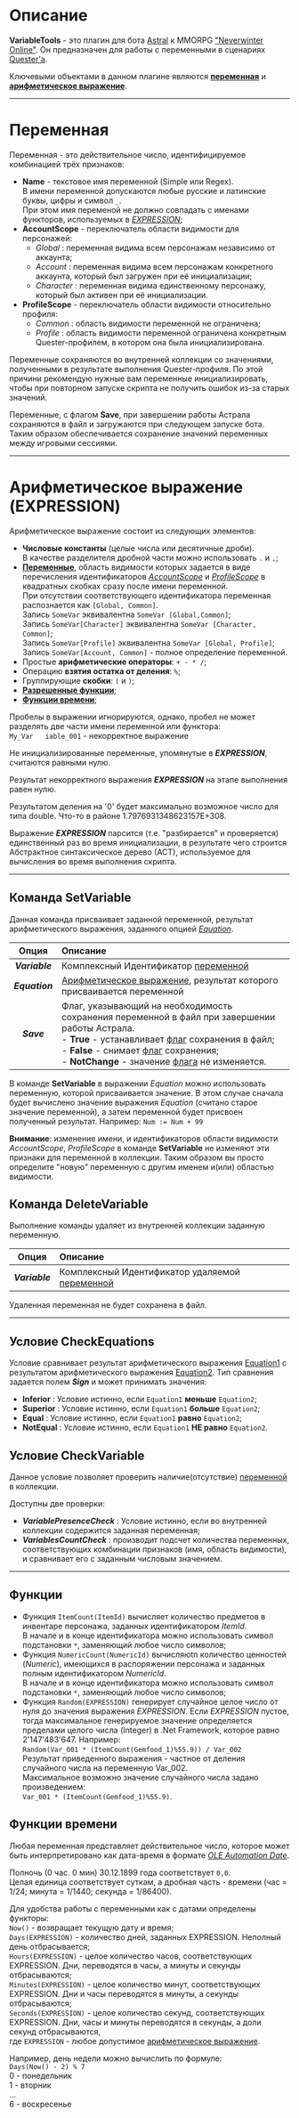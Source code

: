 # Описание
**VariableTools** - это плагин для бота [Astral](https://www.neverwinter-bot.com/forums/index.php) к MMORPG ["Neverwinter Online"](https://www.arcgames.com/en/games/neverwinter/news).
Он предназначен для работы с переменными в сценариях [Quester'a](https://www.neverwinter-bot.com/forums/viewtopic.php?f=150&t=7892).

Ключевыми объектами в данном плагине являются [**переменная**](#ref-Varibale) и [**арифметическое выражение**](#ref-Expression).


---

# <a name="ref-Variable"></a>**Переменная**

Переменная - это действительное число, идентифицируемое комбинацией трёх признаков: 
- <a name="ref-Name"></a>**Name** - текстовое имя переменной (Simple или Regex).  
  В имени переменной допускаются любые русские и латинские буквы, цифры и символ ``_``.  
  При этом имя переменой не должно совпадать с именами функторов, используемых в [*EXPRESSION*](#ref-Expression);
- <a name="ref-AccountScope"></a>**AccountScope** - переключатель области видимости для персонажей:
    + *Global* : переменная видима всем персонажам независимо от аккаунта;
    + *Account* : переменная видима всем персонажам конкретного аккаунта, который был загружен при её инициализации;
    + *Character* : переменная видима единственному персонажу, который был активен при её инициализации.
- <a name="ref-ProfileScope"></a>**ProfileScope** - переключатель области видимости относительно профиля:
    + *Common* : область видимости переменной не ограничена;
    + *Profile* : область видимости переменной ограничена конкретным Quester-профилем, в котором она была инициализирована.  

Переменные сохраняются во внутренней коллекции со значениями, полученными в результате выполнения Quester-профиля. По этой причини рекомендую нужные вам переменные инициализировать, чтобы при повторном запуске скрипта не получить ошибок из-за старых значений.

<a name="ref-Save"></a>Переменные, с флагом **Save**, при завершении работы Астрала сохраняются в файл и загружаются при следующем запуске бота. Таким образом обеспечивается сохранение значений переменных между игровыми сессиями.

---

# <a name="ref-Expression"></a>**Арифметическое выражение (EXPRESSION)**

Арифметическое выражение состоит из следующих элементов:
- **Числовые константы** (целые числа или десятичные дроби).  
  В качестве разделителя дробной части можно использовать ``.`` и ``,``;
- [**Переменные**](#ref-Variable), область видимости которых задается в виде перечисления идентификаторов [*AccountScope*](#ref-AccountScope) и [*ProfileScope*](#ref-ProfileScope) в квадратных скобках сразу после имени переменной.  
  При отсутствии соответствующего идентификатора переменная распознается как ``[Global, Common]``.  
  Запись ``SomeVar`` эквивалентна ``SomeVar [Global,Common]``;  
  Запись ``SomeVar[Character]`` эквивалентна ``SomeVar [Character, Common]``;  
  Запись ``SomeVar[Profile]`` эквивалентна ``SomeVar [Global, Profile]``;  
  Запись ``SomeVar[Account, Common]`` - полное определение переменной.
- Простые **арифметические операторы**: ``+ - * /``;
- Операцию **взятия остатка от деления**: ``%``;
- Группирующие **скобки**: ``(`` и ``)``;
- [**Разрешенные функции**](#ref-Functions);
- [**Функции времени**](#ref-Functions);
  
Пробелы в выражении игнорируются, однако, пробел не может разделять две части имени переменной или функтора:  
``My_Var   iable_001`` - некорректное выражение

Не инициализированные переменные, упомянутые в ___EXPRESSION___,  считаются равными нулю.

Результат некорректного выражения ___EXPRESSION___  на этапе выполнения равен нулю.

Результатом деления на '0' будет максимально возможное число для типа double. Что-то в районе 1.7976931348623157E+308.

Выражение ***EXPRESSION***  парсится (т.е. "разбирается" и проверяется) единственный раз во время инициализации, в результате чего строится Абстрактное синтаксическое дерево (АСТ), используемое для вычисления во время выполнения скрипта. 
<!-- Я не ожидал, что механизм обработки исключений в .Net такой громоздкий, поэтому текущая реализация требует значительного времени для парсинга ___Equation___  (до нескольких секунд на длинное выражение)... Буду искать варианты оптимизации. 
На этапе выполнения скрипта время вычисления такого выражения было пренебрежимо мало (мои средства мониторинга показывали 0~1 мс). -->

---

## <a name="ref-SetVariable"></a>**Команда SetVariable**

Данная команда присваивает заданной переменной, результат арифметического выражения, заданного опцией [*Equation*](#ref-Equation).  

|Опция|Описание|
|:---:|:-------|
|***Variable***|Комплексный Идентификатор [переменной](#ref-Variable)|
|***Equation***|[Арифметическое выражение](ref-Expression), результат которого присваивается переменной |
|___Save___| Флаг, указывающий на необходимость сохранения переменной в файл при завершении работы Астрала.<br/>- **True** - устанавливает [флаг](#ref-Save) сохранения в файл;<br/>- **False** - снимает [флаг](#ref-Save) сохранения;<br/>- **NotChange** - значение [флага](#ref-Save) не изменяется.


В команде **SetVariable** в выражении _Equation_ можно использовать переменную, которой присваивается значение. В этом случае сначала будет вычислено значение выражения _Equation_ (считано старое значение переменной), а затем переменной будет присвоен полученный результат. 
Например:
```Num := Num + 99```

__Внимание__: изменение имени, и идентификаторов области видимости *AccountScope*, *ProfileScope* в команде **SetVariable** не изменяют эти признаки для переменной в коллекции. Таким образом вы просто определите "новую" переменную с другим именем и(или) областью видимости.

<!-- ```Это_имя_переменной_1
This_is_тоже_correct_VARIABLE_name``` -->

## <a name="ref-DeleteVariable"></a>**Команда DeleteVariable**
Выполнение команды удаляет из внутренней коллекции заданную переменную.  

|Опция|Описание|
|:---:|:-------|
|***Variable***|Комплексный Идентификатор удаляемой [переменной](#ref-Variable)|

Удаленная переменная не будет сохранена в файл.

---

## <a name="ref-CheсkEquations"></a> **Условие CheсkEquations**

Условие сравнивает результат арифметического выражения [Equation1](#ref-Equation) с результатом арифметического выражения [Equation2](#ref-Equation).
Тип сравнения задается полем ___Sign___ и может принимать значения:
- **Inferior** : Условие истинно, если ``Equation1`` **меньше** ``Equation2``;
- **Superior** : Условие истинно, если ``Equation1`` **больше** ``Equation2``;
- **Equal** : Условие истинно, если ``Equation1`` **равно** ``Equation2``;
- **NotEqual** : Условие истинно, если ``Equation1``  **НЕ равно** ``Equation2``.

## **Условие CheckVariable**

Данное условие позволяет проверить наличие(отсутствие) [переменной](#ref-Variable) в коллекции.
<!-- Переменная задается комбинацией признаков
- ___Name___ - текстовое имя переменной (Simple или Regex)
- ___AccountScope___ - область видимости для всех/аккаунта/персонажа
- ___ProfileScope___ - область видимости для всех/профиля
Тип имени переменной определяется опцией ___NameType___ (Simple или Regex) -->

Доступны две проверки:
- ___VariablePresenceCheck___ : Условие истинно, если во внутренней коллекции содержится заданная переменная;
- ___VariablesCountCheck___ : производит подсчет количества переменных, соответствующих комбинации признаков (имя, область видимости), и сравнивает его с заданным числовым значением.

---

## <a name="ref-Functions"></a>**Функции**
- Функция ``ItemCount(ItemId)`` вычисляет количество предметов в инвентаре персонажа, заданных идентификатором _ItemId_.  
  В начале и в конце идентификатора можно использовать символ подстановки ``*``, заменяющий любое число символов;
- Функция ``NumericCount(NumericId)`` вычисляюtn количество ценностей (*Numeric*), имеющихся в распоряжении персонажа и заданных полным идентификатором _NumericId_.  
  В начале и в конце идентификатора можно использовать символ подстановки ``*``, заменяющий любое число символов;
- Функция ``Random(EXPRESSION)`` генерирует случайное целое число от нуля до значения выражения _EXPRESSION_. 
  Если _EXPRESSION_ пустое, тогда максимальное генерируемое значение определяется пределами целого числа (Integer) в .Net Framework, которое равно 2'147'483'647. Например:  
  ```Random(Var_001 * (ItemCount(Gemfood_1)%55.9)) / Var_002```  
  Результат приведенного выражения - частное от деления случайного числа на переменную Var_002.  
  Максимальное возможно значение случайного числа задано произведением:  
  ``Var_001 * (ItemCount(Gemfood_1)%55.9)``.  
  
## <a name="ref-DateTimeFunctions"></a>**Функции времени**
Любая переменная представляет действительное число, которое может быть интерпретировано как дата-время в формате [*OLE Automation Date*](https://docs.microsoft.com/ru-ru/dotnet/api/system.datetime.tooadate?view=netframework-4.8#-----------).  

Полночь (0 час. 0 мин) 30.12.1899 года соответствует ``0,0``.  
Целая единица соответствует суткам, а дробная часть - времени (час = 1/24; минута = 1/1440; секунда = 1/86400).  

Для удобства работы с переменными как с датами определены функторы:  
``Now()`` - возвращает текущую дату и время;  
``Days(EXPRESSION)`` - количество дней, заданных EXPRESSION. Неполный день отбрасывается;  
``Hours(EXPRESSION)`` - целое количество часов, соответствующих EXPRESSION. Дни, переводятся в часы, а минуты и секунды отбрасываются;  
``Minutes(EXPRESSION)`` - целое количество минут, соответствующих EXPRESSION. Дни и часы переводятся в минуты, а секунды отбрасываются;  
``Seconds(EXPRESSION)`` - целое количество секунд, соответствующих EXPRESSION. Дни, часы и минуты переводятся в секунды, а доли секунд отбрасываются,  
где ``EXPRESSION`` - любое допустимое [арифметическое выражение](#ref-Expression).

Например, день недели можно вычислить по формуле:  
```Days(Now() - 2) % 7```  
0 - понедельник  
1 - вторник  
...  
6 - воскресенье  
